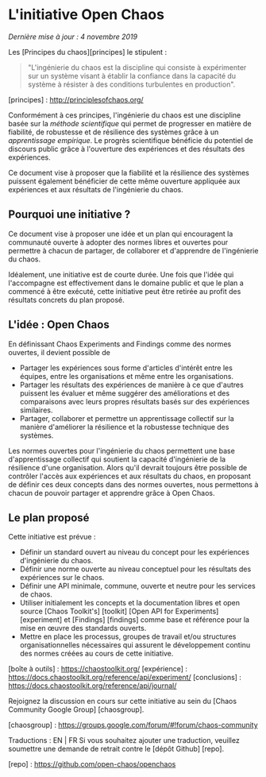 # L'initiative Open Chaos

_Dernière mise à jour : 4 novembre 2019_

Les [Principes du chaos][principes] le stipulent :

> "L'ingénierie du chaos est la discipline qui consiste à expérimenter sur
> un système visant à établir la confiance dans 
> la capacité du système à résister à des conditions turbulentes en
> production".

[principes] : http://principlesofchaos.org/

Conformément à ces principes, l'ingénierie du chaos est une discipline basée sur la _méthode scientifique_ qui permet de progresser en matière de fiabilité, de robustesse et de résilience des systèmes grâce à un _apprentissage empirique_. Le progrès scientifique bénéficie du potentiel de discours public grâce à l'ouverture des expériences et des résultats des expériences.

Ce document vise à proposer que la fiabilité et la résilience des systèmes puissent également bénéficier de cette même ouverture appliquée aux expériences et aux résultats de l'ingénierie du chaos.

## Pourquoi une initiative ?

Ce document vise à proposer une idée et un plan qui encouragent la communauté ouverte à adopter des normes libres et ouvertes pour permettre à chacun de partager, de collaborer et d'apprendre de l'ingénierie du chaos.

Idéalement, une initiative est de courte durée. Une fois que l'idée qui l'accompagne est effectivement dans le domaine public et que le plan a commencé à être exécuté, cette initiative peut être retirée au profit des résultats concrets du plan proposé.

## L'idée : Open Chaos

En définissant Chaos Experiments and Findings comme des normes ouvertes, il devient possible de

* Partager les expériences sous forme d'articles d'intérêt entre les équipes, entre les organisations et même entre les organisations.
* Partager les résultats des expériences de manière à ce que d'autres puissent les évaluer et même suggérer des améliorations et des comparaisons avec leurs propres résultats basés sur des expériences similaires.
* Partager, collaborer et permettre un apprentissage collectif sur la manière d'améliorer la résilience et la robustesse technique des systèmes.

Les normes ouvertes pour l'ingénierie du chaos permettent une base d'apprentissage collectif qui soutient la capacité d'ingénierie de la résilience d'une organisation. Alors qu'il devrait toujours être possible de contrôler l'accès aux expériences et aux résultats du chaos, en proposant de définir ces deux concepts dans des normes ouvertes, nous permettons à chacun de pouvoir partager et apprendre grâce à Open Chaos.

## Le plan proposé

Cette initiative est prévue :
* Définir un standard ouvert au niveau du concept pour les expériences d'ingénierie du chaos.
* Définir une norme ouverte au niveau conceptuel pour les résultats des expériences sur le chaos.
* Définir une API minimale, commune, ouverte et neutre pour les services de chaos.
* Utiliser initialement les concepts et la documentation libres et open source [Chaos Toolkit's] [toolkit] [Open API for Experiments] [experiment] et [Findings] [findings] comme base et référence pour la mise en œuvre des standards ouverts.
* Mettre en place les processus, groupes de travail et/ou structures organisationnelles nécessaires qui assurent le développement continu des normes créées au cours de cette initiative.

[boîte à outils] : https://chaostoolkit.org/
[expérience] : https://docs.chaostoolkit.org/reference/api/experiment/
[conclusions] : https://docs.chaostoolkit.org/reference/api/journal/

Rejoignez la discussion en cours sur cette initiative au sein du [Chaos Community Google Group] [chaosgroup].

[chaosgroup] : https://groups.google.com/forum/#!forum/chaos-community

Traductions : EN | FR
Si vous souhaitez ajouter une traduction, veuillez soumettre une demande de retrait contre le [dépôt Github] [repo].

[repo] : https://github.com/open-chaos/openchaos
